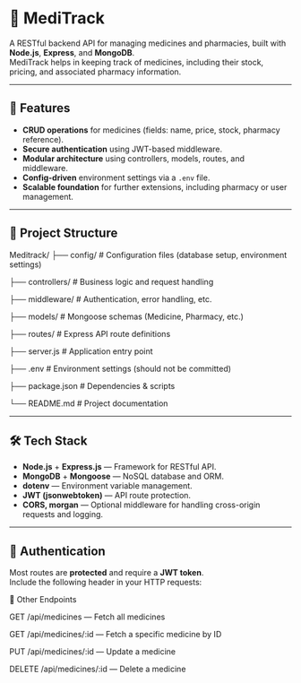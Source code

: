 # 🏥 MediTrack

A RESTful backend API for managing medicines and pharmacies, built with **Node.js**, **Express**, and **MongoDB**.  
MediTrack helps in keeping track of medicines, including their stock, pricing, and associated pharmacy information.

---

## 🚀 Features

- **CRUD operations** for medicines (fields: name, price, stock, pharmacy reference).  
- **Secure authentication** using JWT-based middleware.  
- **Modular architecture** using controllers, models, routes, and middleware.  
- **Config-driven** environment settings via a `.env` file.  
- **Scalable foundation** for further extensions, including pharmacy or user management.

---

## 📂 Project Structure

Meditrack/
├── config/ # Configuration files (database setup, environment settings)

├── controllers/ # Business logic and request handling

├── middleware/ # Authentication, error handling, etc.

├── models/ # Mongoose schemas (Medicine, Pharmacy, etc.)

├── routes/ # Express API route definitions

├── server.js # Application entry point

├── .env # Environment settings (should not be committed)

├── package.json # Dependencies & scripts

└── README.md # Project documentation


---

## 🛠 Tech Stack

- **Node.js** + **Express.js** — Framework for RESTful API.  
- **MongoDB** + **Mongoose** — NoSQL database and ORM.  
- **dotenv** — Environment variable management.  
- **JWT (jsonwebtoken)** — API route protection.  
- **CORS, morgan** — Optional middleware for handling cross-origin requests and logging.  

---

## 🔑 Authentication

Most routes are **protected** and require a **JWT token**.  
Include the following header in your HTTP requests:


📖 Other Endpoints

GET /api/medicines — Fetch all medicines

GET /api/medicines/:id — Fetch a specific medicine by ID

PUT /api/medicines/:id — Update a medicine

DELETE /api/medicines/:id — Delete a medicine

